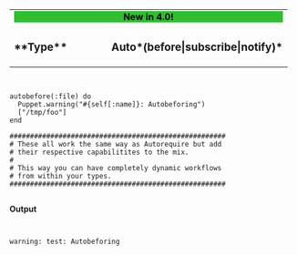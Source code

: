 <table width=100%>
  <tr>
    <td colspan="2">
      <div style="text-align: center; background-color: #30BF30; color:black; font-weight:bold">
      New in 4.0!
      </div>
    </td>
  </tr>
  <tr>
    <td style="text-align: left"><h3>
      **Type**
    </h3></td>
    <td width=65% style="text-align: right"><h3>
      Auto*(before|subscribe|notify)*
    </h3></td>
  </tr>
</table>

<pre><code data-trim class="ruby">

autobefore(:file) do
  Puppet.warning("#{self[:name]}: Autobeforing")
  ["/tmp/foo"]
end

#####################################################
# These all work the same way as Autorequire but add
# their respective capabilitites to the mix.
#
# This way you can have completely dynamic workflows
# from within your types.
#####################################################

</code></pre>

**Output**

<pre><code data-trim class="ruby">

warning: test: Autobeforing

</code></pre>
